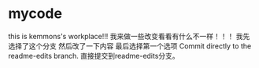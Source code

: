 # mycode
this is kemmons's workplace!!!
我来做一些改变看看有什么不一样！！！
我先选择了这个分支
然后改了一下内容
最后选择第一个选项
 Commit directly to the readme-edits branch.
 直接提交到readme-edits分支。
